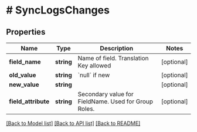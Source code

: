 # # SyncLogsChanges

## Properties

Name | Type | Description | Notes
------------ | ------------- | ------------- | -------------
**field_name** | **string** | Name of field. Translation Key allowed | [optional]
**old_value** | **string** | &#x60;null&#x60; if new | [optional]
**new_value** | **string** |  | [optional]
**field_attribute** | **string** | Secondary value for FieldName. Used for Group Roles. | [optional]

[[Back to Model list]](../../README.md#models) [[Back to API list]](../../README.md#endpoints) [[Back to README]](../../README.md)
